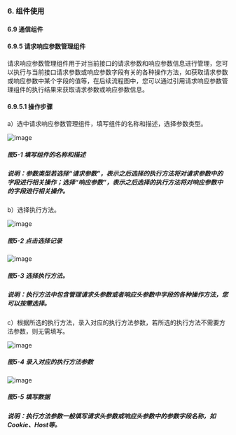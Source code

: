 ### 6. 组件使用

#### 6.9 通信组件

#### 6.9.5 请求响应参数管理组件

请求响应参数管理组件用于对当前接口的请求参数和响应参数信息进行管理，您可以执行与当前接口请求参数或响应参数字段有关的各种操作方法，如获取请求参数或响应参数中某个字段的值等，在后续流程图中，您可以通过引用请求响应参数管理组件的执行结果来获取请求参数或响应参数信息。

#### 6.9.5.1 操作步骤

a）选中请求响应参数管理组件，填写组件的名称和描述，选择参数类型。

![image](https://user-images.githubusercontent.com/79617492/210523811-21405709-3678-430d-bc00-8cdd2ae97636.png)

##### 图5-1 填写组件的名称和描述

##### 说明：参数类型若选择“请求参数”，表示之后选择的执行方法将对请求参数中的字段进行相关操作；选择“响应参数”，表示之后选择的执行方法将对响应参数中的字段进行相关操作。

b）选择执行方法。

![image](https://user-images.githubusercontent.com/79617492/210523829-2cf591bb-8574-47eb-afde-76e613c899f1.png)

##### 图5-2 点击选择记录

![image](https://user-images.githubusercontent.com/79617492/210523847-585a9421-b368-4595-80b9-2aebd2116bae.png)

##### 图5-3 选择执行方法。

##### 说明：执行方法中包含管理请求头参数或者响应头参数中字段的各种操作方法，您可以按需选择。

c）根据所选的执行方法，录入对应的执行方法参数，若所选的执行方法不需要方法参数，则无需填写。

![image](https://user-images.githubusercontent.com/79617492/210523873-457c0f74-8692-4e88-a512-1ef5274fafa0.png)

##### 图5-4 录入对应的执行方法参数

![image](https://user-images.githubusercontent.com/79617492/210523898-2dc22ec3-e7f2-40c6-8f9a-22f148ca1dc4.png)

##### 图5-5 填写数据

##### 说明：执行方法参数一般填写请求头参数或响应头参数中的参数字段名称，如Cookie、Host等。
